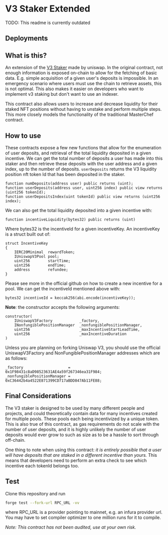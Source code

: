 # V3 Staker Extended

TODO: This readme is currently outdated

## Deployments

## What is this?

An extension of the [V3 Staker](https://github.com/Uniswap/v3-staker) made by uniswap. In the original contract, not enough information is exposed on-chain to allow for the fetching of basic data. E.g. simple acquisition of a given user's deposits is impossible. In an emergency scenario where users must use the chain to retrieve assets, this is not optimal. This also makes it easier on developers who want to implement v3 staking but don't want to use an indexer.

This contract also allows users to increase and decrease liquidity for their staked NFT positions without having to unstake and perform multiple steps. This more closely models the functionality of the traditional MasterChef contract.

## How to use

These contracts expose a few new functions that allow for the enumeration of user deposits, and retrieval of the total liquidity deposited in a given incentive. We can get the total number of deposits a user has made into this staker and then retrieve these deposits with the user address and a given index, up to the number of deposits. ```userDeposits``` returns the V3 liquidity position nft token Id that has been deposited in the staker.

```solidity
function numDeposits(address user) public returns (uint);
function userDeposits(address user, uint256 index) public view returns (uint256 tokenId);
function userDepositsIndex(uint tokenId) public view returns (uint256 index);
```

We can also get the total liquidity deposited into a given incentive with:

```solidity
function incentiveLiquidity(bytes32) public returns (uint)
```

Where bytes32 is the incentiveId for a given incentiveKey. An incentiveKey is a struct built out of:

```solidity
struct IncentiveKey
{
    IERC20Minimal  rewardToken;
    IUniswapV3Pool pool;
    uint256        startTime;
    uint256        endTime;
    address        refundee;
}
```

Please see more in the official github on how to create a new incentive for a pool. We can get the incentiveId mentioned above with:

```solidity
bytes32 incentiveId = keccak256(abi.encode(incentiveKey));
```

**Note**: the constructor accepts the following arguments:

```solidity
constructor(
    IUniswapV3Factory            _factory,
    INonfungiblePositionManager  _nonfungiblePositionManager,
    uint256                      _maxIncentiveStartLeadTime,
    uint256                      _maxIncentiveDuration
)
```

Unless you are planning on forking Uniswap V3, you should use the official UniswapV3Factory and NonFungiblePositionManager addresses which are as follows:

```solidity
_factory                    = 0x1F98431c8aD98523631AE4a59f267346ea31F984;
_nonfungiblePositionManager = 0xC36442b4a4522E871399CD717aBDD847Ab11FE88;
```

## Final Considerations

The V3 staker is designed to be used by many different people and projects, and could theoretically contain data for many incentives created for multiple pools. These pools each being incentivized by a unique token. This is also true of this contract, as gas requirements do not scale with the number of user deposits, and it is highly unlikely the number of user deposits would ever grow to such as size as to be a hassle to sort through off-chain.

One thing to note when using this contract: _it is entirely possible that a user will have deposits that are staked in a different incentive than yours._ This means that developers need to perform an extra check to see which incentive each tokenId belongs too.

## Test

Clone this repository and run

```zsh
forge test --fork-url RPC_URL -vv
```

where RPC_URL is a provider pointing to mainnet, e.g. an infura provider url. You may have to set compiler optimizer to one million runs for it to compile.

_Note: This contract has not been audited, use at your own risk._
